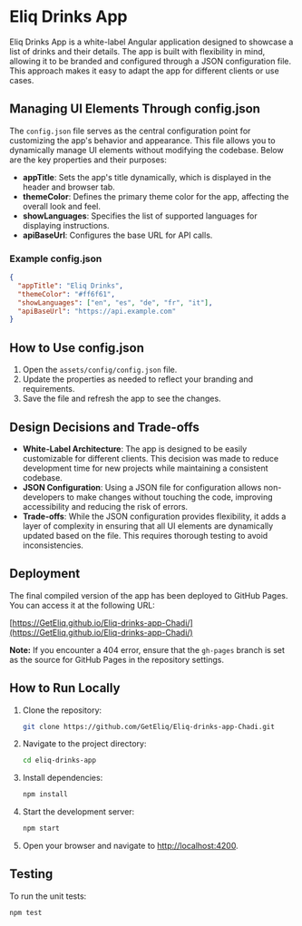 # Eliq Drinks App

Eliq Drinks App is a white-label Angular application designed to showcase a list of drinks and their details. The app is built with flexibility in mind, allowing it to be branded and configured through a JSON configuration file. This approach makes it easy to adapt the app for different clients or use cases.

## Managing UI Elements Through config.json

The `config.json` file serves as the central configuration point for customizing the app's behavior and appearance. This file allows you to dynamically manage UI elements without modifying the codebase. Below are the key properties and their purposes:

- **appTitle**: Sets the app's title dynamically, which is displayed in the header and browser tab.
- **themeColor**: Defines the primary theme color for the app, affecting the overall look and feel.
- **showLanguages**: Specifies the list of supported languages for displaying instructions.
- **apiBaseUrl**: Configures the base URL for API calls.

### Example config.json
```json
{
  "appTitle": "Eliq Drinks",
  "themeColor": "#ff6f61",
  "showLanguages": ["en", "es", "de", "fr", "it"],
  "apiBaseUrl": "https://api.example.com"
}
```

## How to Use config.json
1. Open the `assets/config/config.json` file.
2. Update the properties as needed to reflect your branding and requirements.
3. Save the file and refresh the app to see the changes.

## Design Decisions and Trade-offs

- **White-Label Architecture**: The app is designed to be easily customizable for different clients. This decision was made to reduce development time for new projects while maintaining a consistent codebase.
- **JSON Configuration**: Using a JSON file for configuration allows non-developers to make changes without touching the code, improving accessibility and reducing the risk of errors.
- **Trade-offs**: While the JSON configuration provides flexibility, it adds a layer of complexity in ensuring that all UI elements are dynamically updated based on the file. This requires thorough testing to avoid inconsistencies.

## Deployment

The final compiled version of the app has been deployed to GitHub Pages. You can access it at the following URL:

[https://GetEliq.github.io/Eliq-drinks-app-Chadi/](https://GetEliq.github.io/Eliq-drinks-app-Chadi/)

**Note:** If you encounter a 404 error, ensure that the `gh-pages` branch is set as the source for GitHub Pages in the repository settings. 
## How to Run Locally

1. Clone the repository:
   ```bash
   git clone https://github.com/GetEliq/Eliq-drinks-app-Chadi.git
   ```
2. Navigate to the project directory:
   ```bash
   cd eliq-drinks-app
   ```
3. Install dependencies:
   ```bash
   npm install
   ```
4. Start the development server:
   ```bash
   npm start
   ```
5. Open your browser and navigate to [http://localhost:4200](http://localhost:4200).

## Testing

To run the unit tests:
```bash
npm test
```
